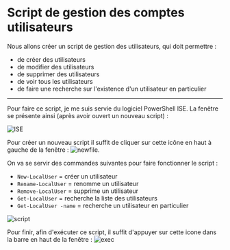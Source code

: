 # Script de gestion des comptes utilisateurs

Nous allons créer un script de gestion des utilisateurs, qui doit permettre :

* de créer des utilisateurs
* de modifier des utilisateurs
* de supprimer des utilisateurs
* de voir tous les utilisateurs
* de faire une recherche sur l'existence d'un utilisateur en particulier

-------------------------------------------------------------------------------

Pour faire ce script, je me suis servie du logiciel PowerShell ISE. La fenêtre se présente ainsi (après avoir ouvert un nouveau script) :

![ISE](https://user-images.githubusercontent.com/73824294/102639327-cf894100-4150-11eb-893b-73b2bfbfeffe.PNG)

Pour créer un nouveau script il suffit de cliquer sur cette icône en haut à gauche de la fenêtre : ![newfile](https://user-images.githubusercontent.com/73824294/102639431-f3e51d80-4150-11eb-92a0-57faefdf09bf.PNG).

On va se servir des commandes suivantes pour faire fonctionner le script :

* `New-LocalUser` = créer un utilisateur
* `Rename-LocalUser` = renomme un utilisateur
* `Remove-LocalUser` = supprime un utilisateur
* `Get-LocalUser` = recherche la liste des utilisateurs
* `Get-LocalUser -name` = recherche un utilisateur en particulier

![script](https://user-images.githubusercontent.com/73824294/102639620-39a1e600-4151-11eb-97af-d4a4afa340e2.PNG)

Pour finir, afin d'exécuter ce script, il suffit d'appuyer sur cette icone dans la barre en haut de la fenêtre : ![exec](https://user-images.githubusercontent.com/73824294/102640186-00b64100-4152-11eb-9ad7-d8a0f341b5cd.PNG)

